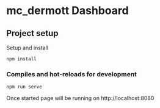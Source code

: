 # mc_dermott Dashboard

## Project setup
Setup and install
```
npm install
```

### Compiles and hot-reloads for development
```
npm run serve
```
Once started page will be running on http://localhost:8080


